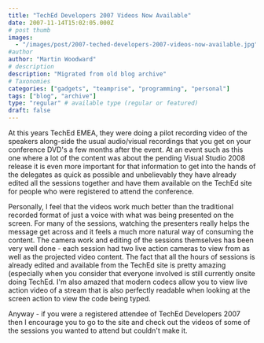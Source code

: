 ```yaml
---
title: "TechEd Developers 2007 Videos Now Available"
date: 2007-11-14T15:02:05.000Z
# post thumb
images:
  - "/images/post/2007-teched-developers-2007-videos-now-available.jpg"
#author
author: "Martin Woodward"
# description
description: "Migrated from old blog archive"
# Taxonomies
categories: ["gadgets", "teamprise", "programming", "personal"]
tags: ["blog", "archive"]
type: "regular" # available type (regular or featured)
draft: false
---
```

At this years TechEd EMEA, they were doing a pilot recording video of the speakers along-side the usual audio/visual recordings that you get on your conference DVD's a few months after the event.  At an event such as this one where a lot of the content was about the pending Visual Studio 2008 release it is even more important for that information to get into the hands of the delegates as quick as possible and unbelievably they have already edited all the sessions together and have them available on the TechEd site for people who were registered to attend the conference. 

Personally, I feel that the videos work much better than the traditional recorded format of just a voice with what was being presented on the screen.  For many of the sessions, watching the presenters really helps the message get across and it feels a much more natural way of consuming the content.  The camera work and editing of the sessions themselves has been very well done - each session had two live action cameras to view from as well as the projected video content.  The fact that all the hours of sessions is already edited and available from the TechEd site is pretty amazing (especially when you consider that everyone involved is still currently onsite doing TechEd.  I'm also amazed that modern codecs allow you to view live action video of a stream that is also perfectly readable when looking at the screen action to view the code being typed. 

Anyway - if you were a registered attendee of TechEd Developers 2007 then I encourage you to go to the site and check out the videos of some of the sessions you wanted to attend but couldn't make it.